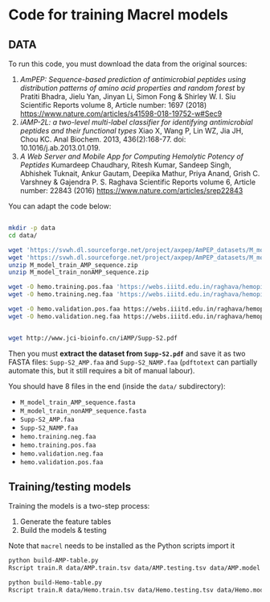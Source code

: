 # Code for training Macrel models

## DATA

To run this code, you must download the data from the original sources:

1. _AmPEP: Sequence-based prediction of antimicrobial peptides using
   distribution patterns of amino acid properties and random forest_ by Pratiti
   Bhadra, Jielu Yan, Jinyan Li, Simon Fong & Shirley W. I. Siu Scientific
   Reports volume 8, Article number: 1697 (2018)
   https://www.nature.com/articles/s41598-018-19752-w#Sec9
2. _iAMP-2L: a two-level multi-label classifier for identifying antimicrobial
   peptides and their functional types_ Xiao X, Wang P, Lin WZ, Jia JH, Chou
   KC. Anal Biochem. 2013, 436(2):168-77. doi: 10.1016/j.ab.2013.01.019.
3. _A Web Server and Mobile App for Computing Hemolytic Potency of Peptides_
   Kumardeep Chaudhary, Ritesh Kumar, Sandeep Singh, Abhishek Tuknait, Ankur
   Gautam, Deepika Mathur, Priya Anand, Grish C. Varshney & Gajendra P. S.
   Raghava Scientific Reports volume 6, Article number: 22843 (2016)
   https://www.nature.com/articles/srep22843

You can adapt the code below:

```bash

mkdir -p data
cd data/

wget 'https://svwh.dl.sourceforge.net/project/axpep/AmPEP_datasets/M_model_train_AMP_sequence.zip'
wget 'https://svwh.dl.sourceforge.net/project/axpep/AmPEP_datasets/M_model_train_nonAMP_sequence.zip'
unzip M_model_train_AMP_sequence.zip
unzip M_model_train_nonAMP_sequence.zip

wget -O hemo.training.pos.faa 'https://webs.iiitd.edu.in/raghava/hemopi/data/HemoPI_1_dataset/main/pos.fa'
wget -O hemo.training.neg.faa 'https://webs.iiitd.edu.in/raghava/hemopi/data/HemoPI_1_dataset/main/neg.fa'

wget -O hemo.validation.pos.faa https://webs.iiitd.edu.in/raghava/hemopi/data/HemoPI_1_dataset/validation/pos.fa
wget -O hemo.validation.neg.faa https://webs.iiitd.edu.in/raghava/hemopi/data/HemoPI_1_dataset/validation/neg.fa


wget http://www.jci-bioinfo.cn/iAMP/Supp-S2.pdf
```

Then you must **extract the dataset from `Supp-S2.pdf`** and save it as two
FASTA files: `Supp-S2_AMP.faa` and `Supp-S2_NAMP.faa` (`pdftotext` can
partially automate this, but it still requires a bit of manual labour).

You should have 8 files in the end (inside the `data/` subdirectory):

- `M_model_train_AMP_sequence.fasta`
- `M_model_train_nonAMP_sequence.fasta`
- `Supp-S2_AMP.faa`
- `Supp-S2_NAMP.faa`
- `hemo.training.neg.faa`
- `hemo.training.pos.faa`
- `hemo.validation.neg.faa`
- `hemo.validation.pos.faa`

## Training/testing models

Training the models is a two-step process:

1. Generate the feature tables
2. Build the models & testing

Note that `macrel` needs to be installed as the Python scripts import it

```bash
python build-AMP-table.py
Rscript train.R data/AMP.train.tsv data/AMP.testing.tsv data/AMP.model.rds

python build-Hemo-table.py
Rscript train.R data/Hemo.train.tsv data/Hemo.testing.tsv data/Hemo.model.rds
```

